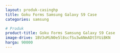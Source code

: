 ```yaml
---
layout: produk-casinghp
title: Goku Forms Samsung Galaxy S9 Case
categories: samsung

# Produk
product-title: Goku Forms Samsung Galaxy S9 Case
image-drive: 1BV3oMiN0e5l8scfSu3wANmADt5YUiBKN
harga: 90000
---
```


